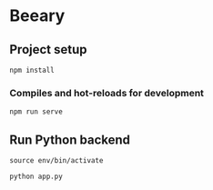 # Beeary

## Project setup
```
npm install
```

### Compiles and hot-reloads for development
```
npm run serve
```



## Run Python backend
```
source env/bin/activate

python app.py
```




[comment]: <> (### Compiles and minifies for production)

[comment]: <> (```)

[comment]: <> (npm run build)

[comment]: <> (```)

[comment]: <> (### Lints and fixes files)

[comment]: <> (```)

[comment]: <> (npm run lint)

[comment]: <> (```)

[comment]: <> (### Customize configuration)

[comment]: <> (See [Configuration Reference]&#40;https://cli.vuejs.org/config/&#41;.)
